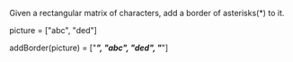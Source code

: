 Given a rectangular matrix of characters, add a border of asterisks(*) to it.

picture = ["abc",
           "ded"]

addBorder(picture) = ["*****",
                      "*abc*",
                      "*ded*",
                      "*****"]
